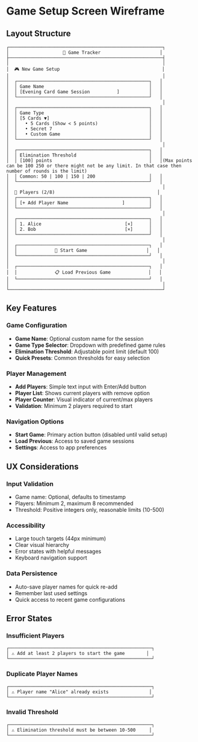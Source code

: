 # Game Setup Screen Wireframe

## Layout Structure

```
┌─────────────────────────────────────────────────────────┐
│                    📱 Game Tracker                      │
├─────────────────────────────────────────────────────────┤
│                                                         │
│  🎮 New Game Setup                                      │
│                                                         │
│  ┌─────────────────────────────────────────────────┐   │
│  │ Game Name                                       │   │
│  │ [Evening Card Game Session          ]           │   │
│  └─────────────────────────────────────────────────┘   │
│                                                         │
│  ┌─────────────────────────────────────────────────┐   │
│  │ Game Type                                       │   │
│  │ [5 Cards ▼]                                     │   │
│  │   • 5 Cards (Show < 5 points)                   │   │
│  │   • Secret 7                                    │   │
│  │   • Custom Game                                 │   │
│  └─────────────────────────────────────────────────┘   │
│                                                         │
│  ┌─────────────────────────────────────────────────┐   │
│  │ Elimination Threshold                           │   │
│  │ [100] points                                    │   │(Max points can be 100 250 or there might not be any limit. In that case then number of rounds is the limit)
│  │ Common: 50 | 100 | 150 | 200                    │   │
│  └─────────────────────────────────────────────────┘   │
│                                                         │
│  👥 Players (2/8)                                      │
│  ┌─────────────────────────────────────────────────┐   │
│  │ [+ Add Player Name                    ]         │   │
│  └─────────────────────────────────────────────────┘   │
│                                                         │
│  ┌─────────────────────────────────────────────────┐   │
│  │ 1. Alice                               [×]      │   │
│  │ 2. Bob                                 [×]      │   │
│  └─────────────────────────────────────────────────┘   │
│                                                         │
│  ┌─────────────────────────────────────────────────┐   │
│  │              🚀 Start Game                      │   │
│  └─────────────────────────────────────────────────┘   │
│                                                         │
│  ┌─────────────────────────────────────────────────┐   │
│  │              📋 Load Previous Game              │   │
│  └─────────────────────────────────────────────────┘   │
│                                                         │
└─────────────────────────────────────────────────────────┘
```

## Key Features

### Game Configuration
- **Game Name**: Optional custom name for the session
- **Game Type Selector**: Dropdown with predefined game rules
- **Elimination Threshold**: Adjustable point limit (default 100)
- **Quick Presets**: Common thresholds for easy selection

### Player Management
- **Add Players**: Simple text input with Enter/Add button
- **Player List**: Shows current players with remove option
- **Player Counter**: Visual indicator of current/max players
- **Validation**: Minimum 2 players required to start

### Navigation Options
- **Start Game**: Primary action button (disabled until valid setup)
- **Load Previous**: Access to saved game sessions
- **Settings**: Access to app preferences

## UX Considerations

### Input Validation
- Game name: Optional, defaults to timestamp
- Players: Minimum 2, maximum 8 recommended
- Threshold: Positive integers only, reasonable limits (10-500)

### Accessibility
- Large touch targets (44px minimum)
- Clear visual hierarchy
- Error states with helpful messages
- Keyboard navigation support

### Data Persistence
- Auto-save player names for quick re-add
- Remember last used settings
- Quick access to recent game configurations

## Error States

### Insufficient Players
```
┌─────────────────────────────────────────────────────┐
│ ⚠️ Add at least 2 players to start the game        │
└─────────────────────────────────────────────────────┘
```

### Duplicate Player Names
```
┌─────────────────────────────────────────────────────┐
│ ⚠️ Player name "Alice" already exists               │
└─────────────────────────────────────────────────────┘
```

### Invalid Threshold
```
┌─────────────────────────────────────────────────────┐
│ ⚠️ Elimination threshold must be between 10-500     │
└─────────────────────────────────────────────────────┘

